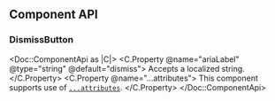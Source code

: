 ## Component API

### DismissButton

<Doc::ComponentApi as |C|>
  <C.Property @name="ariaLabel" @type="string" @default="dismiss">
    Accepts a localized string.
  </C.Property>
  <C.Property @name="...attributes">
    This component supports use of [`...attributes`](https://guides.emberjs.com/release/in-depth-topics/patterns-for-components/#toc_attribute-ordering).
  </C.Property>
</Doc::ComponentApi>
